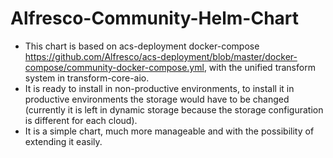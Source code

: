 # Alfresco-Community-Helm-Chart 
- This chart is based on acs-deployment docker-compose https://github.com/Alfresco/acs-deployment/blob/master/docker-compose/community-docker-compose.yml, with the unified transform system in transform-core-aio.
- It is ready to install in non-productive environments, to install it in productive environments the storage would have to be changed (currently it is left in dynamic storage because the storage configuration is different for each cloud).
- It is a simple chart, much more manageable and with the possibility of extending it easily.